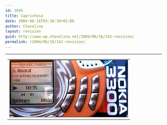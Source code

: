 ```yaml
---
id: 1645
title: Caprichosa
date: 2004-06-16T03:38:39+02:00
author: Chavalina
layout: revision
guid: http://www.wp.chavalina.net/2004/06/16/141-revision/
permalink: /2004/06/16/141-revision/
---
```

<table width="100%" border="0" cellpadding="0" cellspacing="0">
  <tr>
    <td>
      <table border="0" cellspacing="5" cellpadding="10" width="1" align="left">
        <tr>
          <td>
            <img src="/imagenes/fotos/3300.jpg" width="379" height="183" border="1" alt="Nokia 3300" />
          </td>
        </tr>
      </table>
      
      <p>
        Como <a href="http://www.minid.net/archivos/categorias/curiosidades/que_compraran_los_webloggers_el_mes_que_viene.php#comments" target="_blank">muchos</a> <a href="http://www.inxpiracion.com/archivos/000284.htm" target="_blank">otros</a> <a href="http://dmnet.bitacoras.com/index.php?id=2568" target="_blank">bitacoreros</a> este mes me permito un capricho: <a href="http://www.nokia.es/telefonos/modelos/nokia3300/index_id3300.jsp" target="_blank">Nokia 3300</a>. Ya tiene su tiempo, quizá parezca obsoleto a algunos, sobre todo tras los <a href="http://www.chavalina.net/comentar.php?idpost=139" target="_blank">últimos lanzamientos</a>, pero cuando compro no miro si el lo último, sino que cubra mis necesidades.
      </p>
      
      <p>
        Y este pequeñín lo hace con creces. Y digo pequeñín porque pese a lo que parezca en las fotos es un teléfono muy compacto, el mismo tamaño que un <a href="http://www.nokia.es/telefonos/modelos/nokia7210/index_id7210.jsp" target="_blank">Nokia 7210</a> (mi anterior teléfono, al que echaré muuuucho de menos) o un <a href="http://www.sonyericsson.com/spg.jsp?cc=es&#038;lc=es&#038;ver=4000&#038;template=pp1_loader&#038;zone=pp&#038;lm=pp1&#038;php=php1_1_10055&#038;pid=10055" target="_blank">SonyEricsson t610</a>, un poco más ancho y con disposición horizontal. Pero muchas son las prestaciones para su tamaño. Destaca que incluye una tarjeta de memoria <acronym title="MultiMedia Card">MMC</acronym> (de 64mb de serie, pero compatible con otras marcas) que se puede usar como disco duro portátil, o para guardar los <acronym title="MPEG-1 Audio Layer 3">MP3</acronym> que es capaz de reproducir, o incluso para grabar de la radio, que también tiene, y por supuesto estéreo, con pulsar un solo botón, pudiendo luego descargar las grabaciones al ordenador con el cable que viene de serie, de interfaz <acronym title="Universal Serial Bus">USB</acronym> para más facilidades. Por lo demás, lo típico, pantalla en color, mensajes MMS, posibilidad de adaptarle la cámara aparte que vende Nokia, juegos java…
      </p>
      
      <p>
        Así que si alguien está pensando en comprarse un reproductor de <acronym title="MPEG-1 Audio Layer 3">MP3</acronym> de tarjetas o memoria interna, o un pendrive y un teléfono, éste es el que yo le recomendaría, todo en un solo aparato, que, según parece, saldrá a buen precio con la compañía Amena en breve.
      </p>
    </td>
  </tr>
</table>